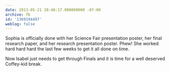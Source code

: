 ```yaml
---
date: 2013-05-21 20:48:17.000000000 -07:00
archive: fb
id: '1369194497'
weblog: false
---
```


Sophia is officially done with her Science Fair presentation poster, her final research paper, and her research presentation poster. Phew! She worked hard hard hard the last few weeks to get it all done on time.

Now Isabel just needs to get through Finals and it is time for a well deserved Coffey-kid break.
